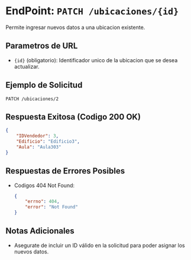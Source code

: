 # EndPoint: `PATCH /ubicaciones/{id}`

Permite ingresar nuevos datos a una ubicacion existente.

## Parametros de URL
- `{id}` (obligatorio): Identificador unico de la ubicacion que se desea actualizar.

## Ejemplo de Solicitud
```http
PATCH /ubicaciones/2
```

## Respuesta Exitosa (Codigo 200 OK)
```json
{
    "IDVendedor": 3,
    "Edificio": "Edificio3",
    "Aula": "Aula303"
}
```

## Respuestas de Errores Posibles
- Codigos 404 Not Found:

    ```json
    {
        "errno": 404,
        "error": "Not Found"
    }
    ```

## Notas Adicionales
- Asegurate de incluir un ID válido en la solicitud para poder asignar los nuevos datos.